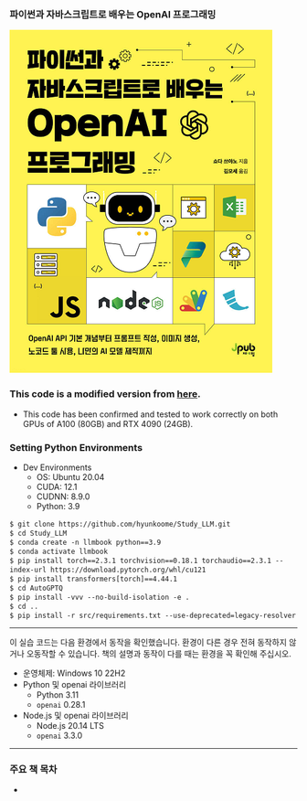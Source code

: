 ### 파이썬과 자바스크립트로 배우는 OpenAI 프로그래밍

<img src="./figures/02_openai_using_python_and_javascripts.png"></img><br/>

### This code is a modified version from [here](https://github.com/moseskim/openaiapi).
- This code has been confirmed and tested to work correctly on both GPUs of A100 (80GB) and RTX 4090 (24GB).

### Setting Python Environments
- Dev Environments
  - OS: Ubuntu 20.04
  - CUDA: 12.1
  - CUDNN: 8.9.0
  - Python: 3.9 
```shell
$ git clone https://github.com/hyunkoome/Study_LLM.git
$ cd Study_LLM
$ conda create -n llmbook python==3.9
$ conda activate llmbook
$ pip install torch==2.3.1 torchvision==0.18.1 torchaudio==2.3.1 --index-url https://download.pytorch.org/whl/cu121
$ pip install transformers[torch]==4.44.1
$ cd AutoGPTQ
$ pip install -vvv --no-build-isolation -e .
$ cd ..
$ pip install -r src/requirements.txt --use-deprecated=legacy-resolver
```

------------------------------------------------------

이 실습 코드는 다음 환경에서 동작을 확인했습니다. 환경이 다른 경우 전혀 동작하지 않거나 오동작할 수 있습니다. 책의 설명과 동작이 다를 때는 환경을 꼭 확인해 주십시오.

- 운영체제: Windows 10 22H2
- Python 및 openai 라이브러리
  - Python 3.11
  - `openai` 0.28.1
- Node.js 및 openai 라이브러리
  - Node.js 20.14 LTS
  - `openai` 3.3.0

------------------------------------------------
### 주요 책 목차 
- 